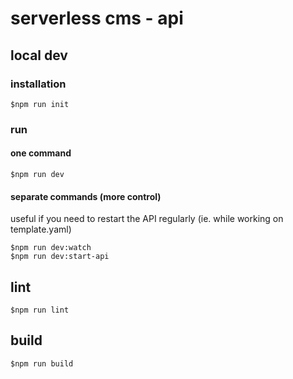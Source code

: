 # serverless cms - api

## local dev

### installation

`$npm run init`

### run

#### one command

`$npm run dev`

#### separate commands (more control)

useful if you need to restart the API regularly (ie. while working on template.yaml)

`$npm run dev:watch`  
`$npm run dev:start-api`

## lint

`$npm run lint`

## build

`$npm run build`
